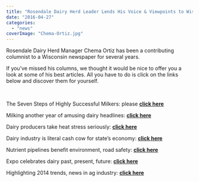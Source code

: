 ```yaml
---
title: "Rosendale Dairy Herd Leader Lends His Voice & Viewpoints to Wisconsin Media"
date: "2016-04-27"
categories: 
  - "news"
coverImage: "Chema-Ortiz.jpg"
---
```


Rosendale Dairy Herd Manager Chema Ortiz has been a contributing columnist to a Wisconsin newspaper for several years. 

If you’ve missed his columns, we thought it would be nice to offer you a look at some of his best articles. All you have to do is click on the links below and discover them for yourself.

 

The Seven Steps of Highly Successful Milkers: please **[click here](http://www.fdlreporter.com/story/news/local/2016/02/12/seven-steps-highly-successful-milkers/80284920/)**

Milking another year of amusing dairy headlines: **[click here](http://www.fdlreporter.com/story/life/2015/12/19/milking-another-year-amusing-dairy-headlines/77566252/)**

Dairy producers take heat stress seriously: **[click here](http://www.fdlreporter.com/story/news/local/2015/07/31/dairy-producers-take-heat-stress-seriously/30955289/)**

Dairy industry is literal cash cow for state’s economy: **[click here](http://www.fdlreporter.com/story/money/2014/09/13/dairy-industry-literal-cash-cow-states-economy/15459009/)**

Nutrient pipelines benefit environment, road safety: **[click here](http://www.fdlreporter.com/story/news/local/2015/04/14/nutrient-pipelines-benefit-environment-road-safety/25766561/)**

Expo celebrates dairy past, present, future: **[click here](http://www.fdlreporter.com/story/news/local/action-advertiser/2015/10/03/expo-celebrates-dairy-past-present-future/73148156/)**

Highlighting 2014 trends, news in ag industry: **[click here](http://www.fdlreporter.com/story/money/2014/12/27/highlighting-trends-news-ag-industry/20896965/)**
